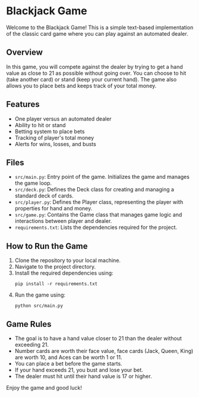 # Blackjack Game

Welcome to the Blackjack Game! This is a simple text-based implementation of the classic card game where you can play against an automated dealer.

## Overview

In this game, you will compete against the dealer by trying to get a hand value as close to 21 as possible without going over. You can choose to hit (take another card) or stand (keep your current hand). The game also allows you to place bets and keeps track of your total money.

## Features

- One player versus an automated dealer
- Ability to hit or stand
- Betting system to place bets
- Tracking of player's total money
- Alerts for wins, losses, and busts

## Files

- `src/main.py`: Entry point of the game. Initializes the game and manages the game loop.
- `src/deck.py`: Defines the Deck class for creating and managing a standard deck of cards.
- `src/player.py`: Defines the Player class, representing the player with properties for hand and money.
- `src/game.py`: Contains the Game class that manages game logic and interactions between player and dealer.
- `requirements.txt`: Lists the dependencies required for the project.

## How to Run the Game

1. Clone the repository to your local machine.
2. Navigate to the project directory.
3. Install the required dependencies using:
   ```
   pip install -r requirements.txt
   ```
4. Run the game using:
   ```
   python src/main.py
   ```

## Game Rules

- The goal is to have a hand value closer to 21 than the dealer without exceeding 21.
- Number cards are worth their face value, face cards (Jack, Queen, King) are worth 10, and Aces can be worth 1 or 11.
- You can place a bet before the game starts.
- If your hand exceeds 21, you bust and lose your bet.
- The dealer must hit until their hand value is 17 or higher.

Enjoy the game and good luck!